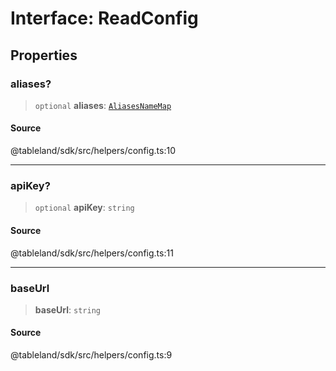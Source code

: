 # Interface: ReadConfig

## Properties

### aliases?

> `optional` **aliases**: [`AliasesNameMap`](AliasesNameMap.md)

#### Source

@tableland/sdk/src/helpers/config.ts:10

***

### apiKey?

> `optional` **apiKey**: `string`

#### Source

@tableland/sdk/src/helpers/config.ts:11

***

### baseUrl

> **baseUrl**: `string`

#### Source

@tableland/sdk/src/helpers/config.ts:9
